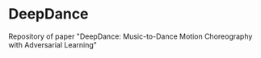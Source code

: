 # DeepDance
Repository of paper "DeepDance: Music-to-Dance Motion Choreography with Adversarial Learning"
